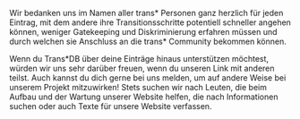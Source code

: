 Wir bedanken uns im Namen aller trans\* Personen ganz herzlich für jeden Eintrag, mit dem andere ihre Transitionsschritte potentiell schneller angehen können, weniger Gatekeeping und Diskriminierung erfahren müssen und durch welchen sie Anschluss an die trans\* Community bekommen können.

Wenn du Trans*DB über deine Einträge hinaus unterstützen möchtest, würden wir uns sehr darüber freuen, wenn du unseren Link mit anderen teilst.
Auch kannst du dich gerne bei uns melden, um auf andere Weise bei unserem Projekt mitzuwirken!
Stets suchen wir nach Leuten, die beim Aufbau und der Wartung unserer Website helfen, die nach Informationen suchen oder auch Texte für unsere Website verfassen.
